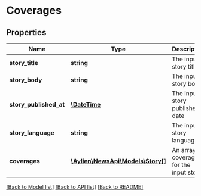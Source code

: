 # Coverages

## Properties
Name | Type | Description | Notes
------------ | ------------- | ------------- | -------------
**story_title** | **string** | The input story title | [optional] 
**story_body** | **string** | The input story body | [optional] 
**story_published_at** | [**\DateTime**](\DateTime.md) | The input story published date | [optional] 
**story_language** | **string** | The input story language | [optional] 
**coverages** | [**\Aylien\NewsApi\Models\Story[]**](Story.md) | An array of coverages for the input story | [optional] 

[[Back to Model list]](../README.md#documentation-for-models) [[Back to API list]](../README.md#documentation-for-api-endpoints) [[Back to README]](../README.md)


